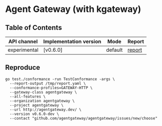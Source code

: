 # Agent Gateway (with kgateway)

## Table of Contents

|API channel|Implementation version|Mode|Report|
|-----------|----------------------|----|------|
|experimental|[v0.6.0]|default|[report](./experimental-0.6.0-report.yaml)|

## Reproduce

```
go test./conformance -run TestConformance -args \
  --report-output /tmp/report.yaml \
  --conformance-profiles=GATEWAY-HTTP \
  --gateway-class agentgateway \
  --all-features \
  --organization agentgateway \
  --project agentgateway \
  --url http://agentgateway.dev/ \
  --version v0.6.0-dev \
  --contact "github.com/agentgateway/agentgateway/issues/new/choose"
```
